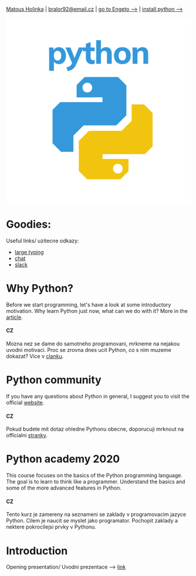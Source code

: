 [Matous Holinka](https://www.linkedin.com/in/matous-holinka/) | <bralor92@email.cz> | [go to Engeto -->](https://engeto.com/) | [install python -->](https://docs.python.org/3/using/index.html)

![](images/python.png)

# Goodies:
Useful links/ uzitecne odkazy:
- [large typing](https://large-type.com/#*hello*)
- [chat](https://tlk.io/)
- [slack](https://slack.com/intl/en-cz/)

# Why Python?
Before we start programming, let's have a look at some introductory motivation. Why learn Python just now, what can we do with it? More in the [article](https://dev.to/j_marathi/why-you-should-learn-python-in-2020-243d).

#### CZ
Mozna nez se dame do samotneho programovani, mrkneme na nejakou uvodni motivaci. Proc se zrovna dnes ucit Python, co s nim muzeme dokazat? Vice v [clanku](https://dev.to/j_marathi/why-you-should-learn-python-in-2020-243d).

# Python community
If you have any questions about Python in general, I suggest you to visit the official [website](https://www.python.org/community/).
#### CZ
Pokud budete mit dotaz ohledne Pythonu obecne, doporucuji mrknout na officialni [stranky](https://www.python.org/community/).

# Python academy 2020
This course focuses on the basics of the Python programming language. The goal is to learn to think like a programmer. Understand the basics and some of the more advanced features in Python.

#### CZ
Tento kurz je zamereny na seznameni se zaklady v programovacim jazyce Python. Cilem je naucit se myslet jako programator. Pochopit zaklady a nektere pokrocilejsi prvky v Pythonu.

# Introduction
Opening presentation/ Uvodni prezentace -->
[link](https://docs.google.com/presentation/d/1rz0A46HDcbyAdZMLucDNtpOg1RgB-Y_FIhyeHceTfm4/edit#slide=id.p)
